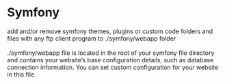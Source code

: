 # Symfony

add and/or remove symfony themes, plugins or custom code folders and files with any ftp client program to ./symfony/webapp folder
<br /><br />./symfony/webapp file is located in the root of your symfony file directory and contains your website’s base configuration details, such as database connection information.
You can set custom configuration for your website in this file.
